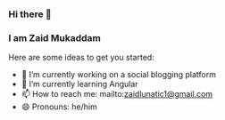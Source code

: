 ### Hi there 👋
### I am Zaid Mukaddam
Here are some ideas to get you started:

- 🔭 I’m currently working on a social blogging platform
- 🌱 I’m currently learning Angular
- 📫 How to reach me: mailto:zaidlunatic1@gmail.com
- 😄 Pronouns: he/him
